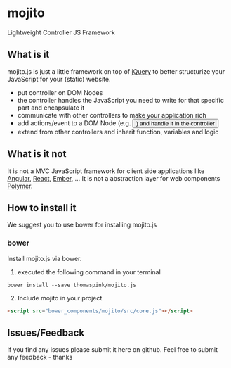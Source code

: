 # mojito
Lightweight Controller JS Framework

## What is it
mojito.js is just a little framework on top of [jQuery](https://github.com/jquery/jquery) to better structurize your JavaScript for your (static) website.
- put controller on DOM Nodes
- the controller handles the JavaScript you need to write for that specific part and encapsulate it
- communicate with other controllers to make your application rich
- add actions/event to a DOM Node (e.g. <button>) and handle it in the controller
- extend from other controllers and inherit function, variables and logic

## What is it not
It is not a MVC JavaScript framework for client side applications like [Angular](https://www.angularjs.org/), [React](http://facebook.github.io/react/), [Ember](http://emberjs.com/), ...
It is not a abstraction layer for web components [Polymer](https://www.polymer-project.org/1.0/).

## How to install it
We suggest you to use bower for installing mojito.js

### bower
Install mojito.js via bower.

1. executed the following command in your terminal
```javascipt
bower install --save thomaspink/mojito.js
```

2. Include mojito in your project
```html
<script src="bower_components/mojito/src/core.js"></script>
```

## Issues/Feedback
If you find any issues please submit it here on github.
Feel free to submit any feedback - thanks
